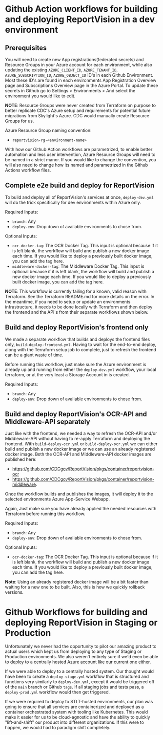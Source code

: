 # Github Action workflows for building and deploying ReportVision in a dev environment



## Prerequisites

You will need to create new App registrations(federated secrets) and Resource Groups in your Azure account for each environment, while also updating the existing `AZURE_CLIENT_ID`, `AZURE_TENANT_ID`, `AZURE_SUBSCRIPTION_ID`, `AZURE_OBJECT_ID` ID's in each Github Environment. Most these ID's are found in each environments App Registration Overview page and Subscriptions Overview page in the Azure Portal. To update these secrets in Github go to Settings > Environments > And select the environment you would like to edit.

**NOTE**: Resource Groups were never created from Terraform on purpose to better replicate CDC's Azure setup and requirements for potential future migrations from Skylight's Azure. CDC would manually create Resource Groups for us.

Azure Resource Group naming convention:

- `reportvision-rg-<environment-name>`

With how our Github Action workflows are parametrized, to enable better automation and less user intervention, Azure Resource Groups will need to be named in a strict manor. If you would like to change the convention, you will also need to change how its named and parametrized in the Github Actions workflow files.

## Complete e2e build and deploy for ReportVision

To build and deploy all of ReportVision's services at once, `deploy-dev.yml` will do the trick specifically for dev environments within Azure only.

Required Inputs:

- `branch`: Any
- `deploy-env`: Drop down of available environments to chose from.

Optional Inputs:

- `ocr-docker-tag`: The OCR Docker Tag. This input is optional because if it is left blank, the workflow will build and publish a new docker image each time. If you would like to deploy a previously built docker image, you can add the tag here.
- `middleware-docker-tag`: The Middleware Docker Tag. This input is optional because if it is left blank, the workflow will build and publish a new docker image each time. If you would like to deploy a previously built docker image, you can add the tag here.


**NOTE**: This workflow is currently failing for a known, valid reason with Terraform. See the Terraform README.md for more details on the error. In the meantime, if you need to setup or update an environments infrastructure, it needs to be done locally with Terraform and then deploy the frontend and the API's from their separate workflows shown below.

## Build and deploy ReportVision's frontend only

We made a separate workflow that builds and deploys the frontend files only, `build-deploy-frontend.yml`. Having to wait for the end-to-end deploy, along with the Terraform setup job to complete, just to refresh the frontend can be a giant waste of time. 

Before running this workflow, just make sure the Azure environment is already up and running from either the `deploy-dev.yml` workflow, your local terraform, or at the very least a Storage Account in is created.

Required Inputs:

- `branch`: Any
- `deploy-env`: Drop down of available environments to chose from.

## Build and deploy ReportVision's OCR-API and Middleware-API separately

Just like with the frontend, we needed a way to refresh the OCR-API and/or Middleware-API without having to re-apply Terraform and deploying the frontend. With `build-deploy-ocr.yml` or `build-deploy-ocr.yml` we can either build and publish a new docker image or we can use an already registered docker image. Both the OCR-API and Middleware-API docker images are published here: 
- https://github.com/CDCgov/ReportVision/pkgs/container/reportvision-ocr
- https://github.com/CDCgov/ReportVision/pkgs/container/reportvision-middleware. 

Once the workflow builds and publishes the images, it will deploy it to the selected environments Azure App-Service Webapp. 

Again, Just make sure you have already applied the needed resources with Terraform before running this workflow.

Required Inputs:

- `branch`: Any
- `deploy-env`: Drop down of available environments to chose from.

Optional Inputs:

- `ocr-docker-tag`: The OCR Docker Tag. This input is optional because if it is left blank, the workflow will build and publish a new docker image each time. If you would like to deploy a previously built docker image, you can add the tag here.

**Note**: Using an already registered docker image will be a bit faster than waiting for a new one to be built. Also, this is how we quickly rollback versions.

# Github Workflows for building and deploying ReportVision in Staging or Production

Unfortunately we never had the opportunity to pilot our amazing product to actual users which kept us from deploying to any type of Staging or Production environments. We also weren't entirely sure if we'd even be able to deploy to a centrally hosted Azure account like our current one either.

If we were able to deploy to a centrally hosted system. Our thought would have been to create a `deploy-stage.yml` workflow that is structured and functions very similarly to `deploy-dev.yml`, except it would be triggered off of the `main` branch or Github `tags`. If all staging jobs and tests pass, a `deploy-prod.yml` workflow would then get triggered.

If we were required to deploy to STLT-hosted environments, our plan was going to ensure that all services are containerized and deployed as a container orchestrated system with tooling like Kubernetes. This would make it easier for us to be cloud-agnostic and have the ability to quickly "lift-and-shift" our product into different organizations. If this were to happen, we would had to paradigm shift completely.
